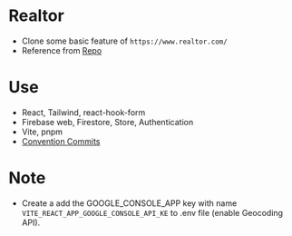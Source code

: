 # Realtor 
+ Clone some basic feature of `https://www.realtor.com/`
+ Reference from [Repo](https://github.com/sahandghavidel/realtor-clone-react)
# Use
+ React, Tailwind, react-hook-form
+ Firebase web, Firestore, Store, Authentication
+ Vite, pnpm
+ [Convention Commits](https://www.conventionalcommits.org/en/v1.0.0/) 
# Note
+ Create a add the GOOGLE_CONSOLE_APP key with name `VITE_REACT_APP_GOOGLE_CONSOLE_API_KE` to .env file (enable Geocoding API).